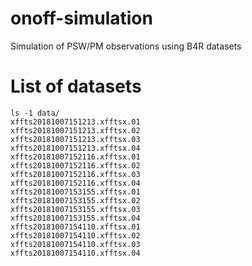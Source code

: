 # onoff-simulation
Simulation of PSW/PM observations using B4R datasets

# List of datasets

```
ls -1 data/
xffts20181007151213.xfftsx.01
xffts20181007151213.xfftsx.02
xffts20181007151213.xfftsx.03
xffts20181007151213.xfftsx.04
xffts20181007152116.xfftsx.01
xffts20181007152116.xfftsx.02
xffts20181007152116.xfftsx.03
xffts20181007152116.xfftsx.04
xffts20181007153155.xfftsx.01
xffts20181007153155.xfftsx.02
xffts20181007153155.xfftsx.03
xffts20181007153155.xfftsx.04
xffts20181007154110.xfftsx.01
xffts20181007154110.xfftsx.02
xffts20181007154110.xfftsx.03
xffts20181007154110.xfftsx.04
```
